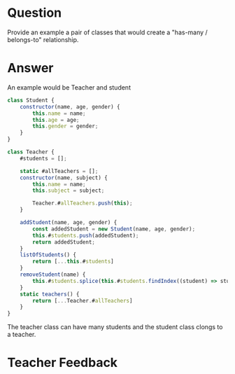 # Question

Provide an example a pair of classes that would create a "has-many / belongs-to" relationship.

# Answer
An example would be Teacher and student
```js
class Student {
    constructor(name, age, gender) {
        this.name = name;
        this.age = age;
        this.gender = gender;
    }
}

class Teacher {
    #students = [];

    static #allTeachers = [];
    constructor(name, subject) {
        this.name = name;
        this.subject = subject;

        Teacher.#allTeachers.push(this);
    }

    addStudent(name, age, gender) {
        const addedStudent = new Student(name, age, gender);
        this.#students.push(addedStudent);
        return addedStudent;
    }
    listOfStudents() {
        return [...this.#students]
    }
    removeStudent(name) {
        this.#students.splice(this.#students.findIndex((student) => student.name === name), 1)
    }
    static teachers() {
        return [...Teacher.#allTeachers]
    }
}
```
The teacher class can have many students and the student class clongs to a teacher.
# Teacher Feedback